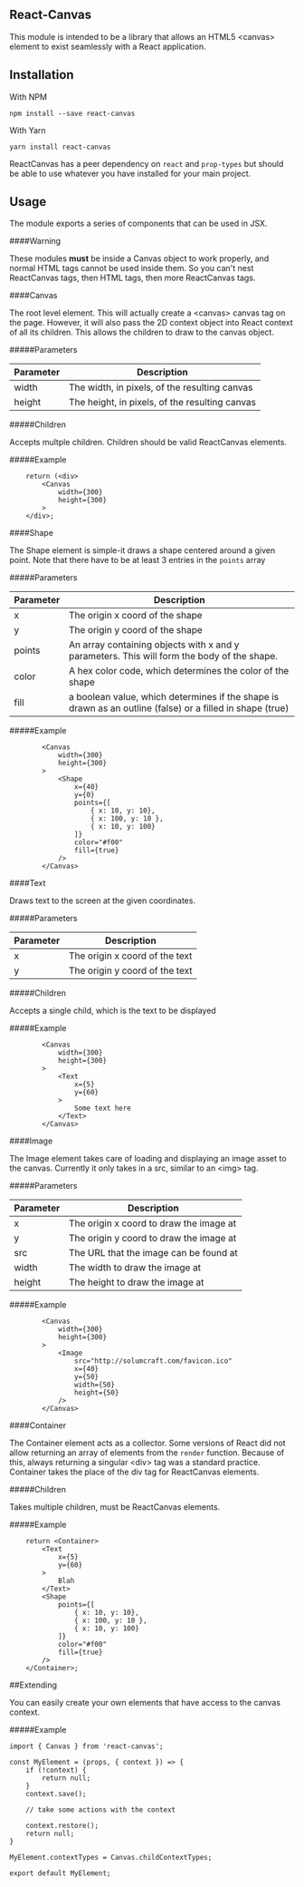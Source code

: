 ## React-Canvas

This module is intended to be a library that allows an HTML5 &lt;canvas&gt; element to exist seamlessly with a React application.

## Installation

With NPM

    npm install --save react-canvas

With Yarn

    yarn install react-canvas

ReactCanvas has a peer dependency on `react` and `prop-types` but should be able to use whatever you have installed for your main project.

## Usage

The module exports a series of components that can be used in JSX.

####Warning

These modules **must** be inside a Canvas object to work properly, and normal HTML tags cannot be used inside them. So you can't nest ReactCanvas tags, then HTML tags, then more ReactCanvas tags.

####Canvas

The root level element. This will actually create a &lt;canvas&gt; canvas tag on the page. However, it will also pass the 2D context object into React context of all its children. This allows the children to draw to the canvas object.

#####Parameters

| Parameter    | Description |
| ----------- | ----------- |
| width  | The width, in pixels, of the resulting canvas  |
| height   | The height, in pixels, of the resulting canvas  |

#####Children

Accepts multple children. Children should be valid ReactCanvas elements.

#####Example

```
	return (<div>
		<Canvas
			width={300}
			height={300}
		>
	</div>;
```

####Shape

The Shape element is simple-it draws a shape centered around a given point. Note that there have to be at least 3 entries in the `points` array

#####Parameters

| Parameter    | Description |
| ----------- | ----------- |
| x  | The origin x coord of the shape |
| y   | The origin y coord of the shape  |
| points | An array containing objects with x and y parameters. This will form the body of the shape. |
| color | A hex color code, which determines the color of the shape |
| fill | a boolean value, which determines if the shape is drawn as an outline (false) or a filled in shape (true) |

#####Example

```
		<Canvas
			width={300}
			height={300}
		>
			<Shape
				x={40}
				y={0}
				points={[
					{ x: 10, y: 10},
					{ x: 100, y: 10 },
					{ x: 10, y: 100}
				]}
				color="#f00"
				fill={true}
			/>
		</Canvas>
```

####Text

Draws text to the screen at the given coordinates.

#####Parameters

| Parameter | Description |
| ----------- | ----------- |
| x  | The origin x coord of the text |
| y   | The origin y coord of the text |

#####Children

Accepts a single child, which is the text to be displayed

#####Example

```
		<Canvas
			width={300}
			height={300}
		>
			<Text
				x={5}
				y={60}
			>
				Some text here
			</Text>
		</Canvas>
```

####Image

The Image element takes care of loading and displaying an image asset to the canvas. Currently it only takes in a src, similar to an &lt;img&gt; tag.

#####Parameters

| Parameter | Description |
| ----------- | ----------- |
| x  | The origin x coord to draw the image at |
| y   | The origin y coord to draw the image at |
| src | The URL that the image can be found at |
| width | The width to draw the image at |
| height | The height to draw the image at |

#####Example

```
		<Canvas
			width={300}
			height={300}
		>
			<Image
				src="http://solumcraft.com/favicon.ico"
				x={40}
				y={50}
				width={50}
				height={50}
			/>
		</Canvas>
```

####Container

The Container element acts as a collector. Some versions of React did not allow returning an array of elements from the `render` function. Because of this, always returning a singular &lt;div&gt; tag was a standard practice. Container takes the place of the div tag for ReactCanvas elements.

#####Children

Takes multiple children, must be ReactCanvas elements.

#####Example

```
	return <Container>
		<Text
			x={5}
			y={60}
		>
			Blah
		</Text>
		<Shape
			points={[
				{ x: 10, y: 10},
				{ x: 100, y: 10 },
				{ x: 10, y: 100}
			]}
			color="#f00"
			fill={true}
		/>
	</Container>;
```

##Extending

You can easily create your own elements that have access to the canvas context.

#####Example

```
import { Canvas } from 'react-canvas';

const MyElement = (props, { context }) => {
	if (!context) {
		return null;
	}
	context.save();
	
	// take some actions with the context
	
	context.restore();
	return null;
}

MyElement.contextTypes = Canvas.childContextTypes;

export default MyElement;
```